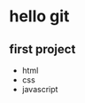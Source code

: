 
# hello git
## first project
- html
- css
- javascript

























































































